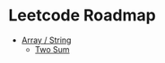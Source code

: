 # Leetcode Roadmap

* [Array / String](problems.md##array--string)
  + [Two Sum](problems.md#two-sum)
